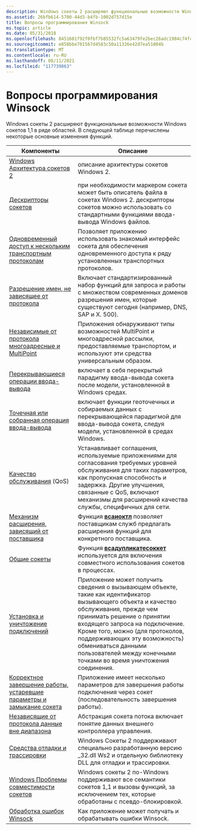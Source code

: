 ```yaml
---
description: Windows сокеты 2 расширяют функциональные возможности Windows сокетов 1,1 в ряде областей. В следующей таблице перечислены некоторые основные изменения функций.
ms.assetid: 26bfb614-5700-44d3-b4fb-1002d757d15e
title: Вопросы программирования Winsock
ms.topic: article
ms.date: 05/31/2018
ms.openlocfilehash: 8451601f92f0fbf7b85532fc5a63479fe2bec26adc1984c74fc1cd7d750a04aa
ms.sourcegitcommit: e858bbe701567d4583c50a11326e42d7ea51804b
ms.translationtype: MT
ms.contentlocale: ru-RU
ms.lasthandoff: 08/11/2021
ms.locfileid: "117739863"
---
```

# <a name="winsock-programming-considerations"></a>Вопросы программирования Winsock

Windows сокеты 2 расширяют функциональные возможности Windows сокетов 1,1 в ряде областей. В следующей таблице перечислены некоторые основные изменения функций.



| Компоненты                                                                                                           | Описание                                                                                                                                                                                                                                                                                    |
|--------------------------------------------------------------------------------------------------------------------|------------------------------------------------------------------------------------------------------------------------------------------------------------------------------------------------------------------------------------------------------------------------------------------------|
| [Windows Архитектура сокетов 2](windows-sockets-2-architecture-2.md)                                             | описание архитектуры сокетов Windows 2.                                                                                                                                                                                                                                           |
| [Дескрипторы сокетов](socket-handles-2.md)                                                                             | при необходимости маркером сокета может быть описатель файла в сокетах Windows 2. дескрипторы сокетов можно использовать со стандартными функциями ввода-вывода Windows файлов.                                                                                                                                           |
| [Одновременный доступ к нескольким транспортным протоколам](simultaneous-access-to-multiple-transport-protocols-2.md)   | Позволяет приложению использовать знакомый интерфейс сокета для обеспечения одновременного доступа к ряду установленных транспортных протоколов.                                                                                                                                                        |
| [Разрешение имен, не зависящее от протокола](protocol-independent-name-resolution-2.md)                                 | Включает стандартизированный набор функций для запроса и работы с множеством современных доменов разрешения имен, которые существуют сегодня (например, DNS, SAP и X. 500).                                                                                                                                  |
| [Независимые от протокола многоадресные и MultiPoint](protocol-independent-multicast-and-multipoint-2.md)               | Приложения обнаруживают типы возможностей MultiPoint и многоадресной рассылки, предоставляемые транспортом, и используют эти средства универсальным образом.                                                                                                                                                     |
| [Перекрывающиеся операции ввода-вывода](overlapped-i-o-and-event-objects-2.md)                                                           | включает в себя перекрытый парадигму ввода-вывода сокета после модели, установленной в Windows средах.                                                                                                                                                                                   |
| [Точечная или собранная операция ввода-вывода](scatter-gather-i-o-2.md)                                                                     | включает функции геоточечных и собираемых данных с перекрывающейся парадигмой для ввода-вывода сокета, следуя модели, установленной в средах Windows.                                                                                                                                                 |
| [Качество обслуживания](flow-specification-quality-of-service-2.md) (QoS)                                            | Устанавливает соглашения, используемые приложениями для согласования требуемых уровней обслуживания для таких параметров, как пропускная способность и задержка. Другие улучшения, связанные с QoS, включают механизмы для расширений качества службы, специфичных для сети.                                                         |
| [Механизм расширения, зависящий от поставщика](provider-specific-extension-mechanism-2.md)                               | Функция [**всаиоктл**](/windows/desktop/api/Winsock2/nf-winsock2-wsaioctl) позволяет поставщикам служб предлагать расширения функций для конкретного поставщика.                                                                                                                                                                           |
| [Общие сокеты](shared-sockets-2.md)                                                                             | Функция [**всадупликатесоккет**](/windows/desktop/api/Winsock2/nf-winsock2-wsaduplicatesocketa) используется для включения совместного использования сокетов в процессах.                                                                                                                                                                       |
| [Установка и уничтожение подключений](connection-setup-and-teardown-2.md)                                               | Приложение может получить сведения о вызывающем объекте, такие как идентификатор вызывающего объекта и качество обслуживания, прежде чем принимать решение о принятии входящего запроса на подключение. Кроме того, можно (для протоколов, поддерживающих эту возможность) обмениваться данными пользователей между конечными точками во время уничтожения соединения. |
| [Корректное завершение работы, устаревшие параметры и замыкание сокета](graceful-shutdown-linger-options-and-socket-closure-2.md) | Приложение имеет несколько параметров для завершения работы подключения через сокет (последовательность завершения работы).                                                                                                                                                                                                  |
| [Независящие от протокола данные вне диапазона](protocol-independent-out-of-band-data-2.md)                               | Абстракция сокета потока включает понятие данных внешнего контроллера управления.                                                                                                                                                                                                                   |
| [Средства отладки и трассировки](debug-and-trace-facilities-2.md)                                                     | Windows Сокеты 2 поддерживают специально разработанную версию \_32.dll Ws2 и отдельную библиотеку DLL для отладки и трассировки.                                                                                                                                                                                      |
| [Windows Проблемы совместимости сокетов](windows-sockets-compatibility-issues-2.md)                                 | Windows сокеты 2 по-Windows поддерживают все семантики сокетов 1,1 и вызовы функций, за исключением тех, которые обработаны с псевдо-блокировкой.                                                                                                                                              |
| [Обработка ошибок Winsock](handling-winsock-errors.md)                                                             | Как приложение может получать и обрабатывать ошибки Winsock.                                                                                                                                                                                                                             |



 

 

 



